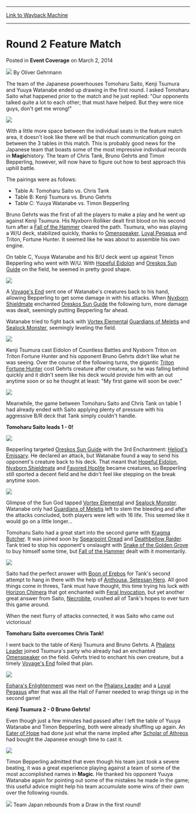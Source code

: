 
---
[Link to Wayback Machine](https://web.archive.org/web/20220628220305/https://magic.wizards.com/en/articles/archive/event-coverage/round-2-feature-match-2014-03-01)

[_metadata_:author]:- "Oliver Gehrmann"
[_metadata_:description]:- "The team of the Japanese powerhouses Tomoharu Saito, Kenji Tsumura and Yuuya Watanabe ended up drawing in the first round. I asked Tomoharu Saito what happened prior to the match and he just replied: `Our opponents talked quite a lot to each other; that must have helped. But they were nice guys, don't get me wrong!` With a little more space between the individual seats in the"
[_metadata_:generator]:- "Drupal 7 (http://drupal.org)"
[_metadata_:node]:- "318386"
[_metadata_:path_date]:- "2014-03-01"
[_metadata_:publish_date]:- "2014-03-02"
[_metadata_:source]:- "div-main-content"
[_metadata_:title]:- "Round 2 Feature Match"
[_metadata_:wayback_capture_timestamp]:- "2022-06-28 22:03:05"
[_metadata_:wayback_raw_url]:- "https://web.archive.org/web/20220628220305id_/https://magic.wizards.com/en/articles/archive/event-coverage/round-2-feature-match-2014-03-01"
[_metadata_:wayback_url]:- "https://magic.wizards.com/en/articles/archive/event-coverage/round-2-feature-match-2014-03-01"
---


Round 2 Feature Match
=====================



 Posted in **Event Coverage**
 on March 2, 2014 






![](https://media.magic.wizards.com/styles/auth_small/public/images/person/Oliver-Gehrmann.jpg)
By Oliver Gehrmann











The team of the Japanese powerhouses Tomoharu Saito, Kenji Tsumura and Yuuya Watanabe ended up drawing in the first round. I asked Tomoharu Saito what happened prior to the match and he just replied: "Our opponents talked quite a lot to each other; that must have helped. But they were nice guys, don't get me wrong!"


![](https://media.magic.wizards.com/images/misc/fm-round-2.JPG)

With a little more space between the individual seats in the feature match area, it doesn't look like there will be that much communication going on between the 3 tables in this match. This is probably good news for the Japanese team that boasts some of the most impressive individual records in **Magic**history. The team of Chris Tank, Bruno Gehrts and Timon Bepperling, however, will now have to figure out how to best approach this uphill battle.


The pairings were as follows:


* Table A: Tomoharu Saito vs. Chris Tank
* Table B: Kenji Tsumura vs. Bruno Gehrts
* Table C: Yuuya Watanabe vs. Timon Bepperling


Bruno Gehrts was the first of all the players to make a play and he went up against Kenji Tsumura. His Nyxborn Rolliker dealt first blood on his second turn after a [Fall of the Hammer](https://gatherer.wizards.com/Pages/Card/Details.aspx?name=Fall+of+the+Hammer) cleared the path. Tsumura, who was playing a W/U deck, stabilized quickly, thanks to [Omenspeaker](https://gatherer.wizards.com/Pages/Card/Details.aspx?name=Omenspeaker), [Loyal Pegasus](https://gatherer.wizards.com/Pages/Card/Details.aspx?name=Loyal+Pegasus) and Triton, Fortune Hunter. It seemed like he was about to assemble his own engine.


On table C, Yuuya Watanabe and his B/U deck went up against Timon Bepperling who went with W/U. With [Hopeful Eidolon](https://gatherer.wizards.com/Pages/Card/Details.aspx?name=Hopeful+Eidolon) and [Oreskos Sun Guide](https://gatherer.wizards.com/Pages/Card/Details.aspx?name=Oreskos+Sun+Guide) on the field, he seemed in pretty good shape.


![](https://media.magic.wizards.com/images/misc/g1-field-bepperling.jpg)

A [Voyage's End](https://gatherer.wizards.com/Pages/Card/Details.aspx?name=Voyage%27s+End) sent one of Watanabe's creatures back to his hand, allowing Bepperling to get some damage in with his attacks. When [Nyxborn Shieldmate](https://gatherer.wizards.com/Pages/Card/Details.aspx?name=Nyxborn+Shieldmate) enchanted [Oreskos Sun Guide](https://gatherer.wizards.com/Pages/Card/Details.aspx?name=Oreskos+Sun+Guide) the following turn, more damage was dealt, seemingly putting Bepperling far ahead.


Watanabe tried to fight back with [Vortex Elemental](https://gatherer.wizards.com/Pages/Card/Details.aspx?name=Vortex+Elemental) [Guardians of Meletis](https://gatherer.wizards.com/Pages/Card/Details.aspx?name=Guardians+of+Meletis) and [Sealock Monster](https://gatherer.wizards.com/Pages/Card/Details.aspx?name=Sealock+Monster), seemingly leveling the field.


![](https://media.magic.wizards.com/images/misc/g1-heroic-tsumura.jpg)

Kenji Tsumura cast Eidolon of Countless Battles and Nyxborn Triton on Triton Fortune Hunter and his opponent Bruno Gehrts didn’t like what he was seeing. Over the course of the following turns, the gigantic [Triton Fortune Hunter](https://gatherer.wizards.com/Pages/Card/Details.aspx?name=Triton+Fortune+Hunter) cost Gehrts creature after creature, so he was falling behind quickly and it didn't seem like his deck would provide him with an out anytime soon or so he thought at least: "My first game will soon be over."


![](https://media.magic.wizards.com/images/misc/g2-saito-gehrts.JPG)

Meanwhile, the game between Tomoharu Saito and Chris Tank on table 1 had already ended with Saito applying plenty of pressure with his aggressive B/R deck that Tank simply couldn't handle.


**Tomoharu Saito leads 1 - 0!**


![](https://media.magic.wizards.com/images/misc/g1-bepperling-enchantment.jpg)

Bepperling targeted [Oreskos Sun Guide](https://gatherer.wizards.com/Pages/Card/Details.aspx?name=Oreskos+Sun+Guide) with the 3rd Enchantment: [Heliod's Emissary](https://gatherer.wizards.com/Pages/Card/Details.aspx?name=Heliod%27s+Emissary). He declared an attack, but Watanabe found a way to send his opponent's creature back to his deck. That meant that [Hopeful Eidolon](https://gatherer.wizards.com/Pages/Card/Details.aspx?name=Hopeful+Eidolon), [Nyxborn Shieldmate](https://gatherer.wizards.com/Pages/Card/Details.aspx?name=Nyxborn+Shieldmate) and [Favored Hoplite](https://gatherer.wizards.com/Pages/Card/Details.aspx?name=Favored+Hoplite) became creatures, so Bepperling still sported a decent field and he didn't feel like stepping on the break anytime soon.


![](https://media.magic.wizards.com/g1-bepperling-pressure.JPG)

Glimpse of the Sun God tapped [Vortex Elemental](https://gatherer.wizards.com/Pages/Card/Details.aspx?name=Vortex+Elemental) and [Sealock Monster](https://gatherer.wizards.com/Pages/Card/Details.aspx?name=Sealock+Monster). Watanabe only had [Guardians of Meletis](https://gatherer.wizards.com/Pages/Card/Details.aspx?name=Guardians+of+Meletis) left to stem the bleeding and after the attacks concluded, both players were left with 16 life. This seemed like it would go on a little longer...


Tomoharu Saito had a great start into the second game with [Kragma Butcher](https://gatherer.wizards.com/Pages/Card/Details.aspx?name=Kragma+Butcher). It was joined soon by [Spearpoint Oread](https://gatherer.wizards.com/Pages/Card/Details.aspx?name=Spearpoint+Oread) and [Deathbellow Raider](https://gatherer.wizards.com/Pages/Card/Details.aspx?name=Deathbellow+Raider). Tank tried to stop his opponent's onslaught with [Snake of the Golden Grove](https://gatherer.wizards.com/Pages/Card/Details.aspx?name=Snake+of+the+Golden+Grove) to buy himself some time, but [Fall of the Hammer](https://gatherer.wizards.com/Pages/Card/Details.aspx?name=Fall+of+the+Hammer) dealt with it momentarily.


![](https://media.magic.wizards.com/images/misc/g2-saito.jpg)

Saito had the perfect answer with [Boon of Erebos](https://gatherer.wizards.com/Pages/Card/Details.aspx?name=Boon+of+Erebos) for Tank's second attempt to hang in there with the help of [Anthousa, Setessan Hero](https://gatherer.wizards.com/Pages/Card/Details.aspx?name=Anthousa%2C+Setessan+Hero). All good things come in threes, Tank must have thought, this time trying his luck with [Horizon Chimera](https://gatherer.wizards.com/Pages/Card/Details.aspx?name=Horizon+Chimera) that got enchanted with [Feral Invocation](https://gatherer.wizards.com/Pages/Card/Details.aspx?name=Feral+Invocation), but yet another great answer from Saito, [Necrobite](https://gatherer.wizards.com/Pages/Card/Details.aspx?name=Necrobite), crushed all of Tank's hopes to ever turn this game around.


When the next flurry of attacks connected, it was Saito who came out victorious!


**Tomoharu Saito overcomes Chris Tank!**


I went back to the table of Kenji Tsumura and Bruno Gehrts. A [Phalanx Leader](https://gatherer.wizards.com/Pages/Card/Details.aspx?name=Phalanx+Leader) joined Tsumura's party who already had an enchanted [Omenspeaker](https://gatherer.wizards.com/Pages/Card/Details.aspx?name=Omenspeaker) on the field. Gehrts tried to enchant his own creature, but a timely [Voyage's End](https://gatherer.wizards.com/Pages/Card/Details.aspx?name=Voyage%27s+End) foiled that plan.


![](https://media.magic.wizards.com/images/misc/g2-field-tsumura.JPG)

[Ephara's Enlightenment](https://gatherer.wizards.com/Pages/Card/Details.aspx?name=Ephara%27s+Enlightenment) was next on the [Phalanx Leader](https://gatherer.wizards.com/Pages/Card/Details.aspx?name=Phalanx+Leader) and a [Loyal Pegasus](https://gatherer.wizards.com/Pages/Card/Details.aspx?name=Loyal+Pegasus) after that was all the Hall of Famer needed to wrap things up in the second game!


**Kenji Tsumura 2 - 0 Bruno Gehrts!**


Even though just a few minutes had passed after I left the table of Yuuya Watanabe and Timon Bepperling, both were already shuffling up again. An [Eater of Hope](https://gatherer.wizards.com/Pages/Card/Details.aspx?name=Eater+of+Hope) had done just what the name implied after [Scholar of Athreos](https://gatherer.wizards.com/Pages/Card/Details.aspx?name=Scholar+of+Athreos) had bought the Japanese enough time to cast it.


![](https://media.magic.wizards.com/images/misc/g2-eater-of-hope.jpg)

Timon Bepperling admitted that even though his team just took a severe beating, it was a great experience playing against a team of some of the most accomplished names in **Magic**. He thanked his opponent Yuuya Watanabe again for pointing out some of the mistakes he made in the game; this useful advice might help his team accumulate some wins of their own over the following rounds.


![](https://media.magic.wizards.com/images/misc/team-japan.jpg)
Team Japan rebounds from a Draw in the first round!






